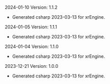 2024-01-10 Version: 1.1.2
- Generated csharp 2023-03-13 for xrEngine.

2024-01-05 Version: 1.1.1
- Generated csharp 2023-03-13 for xrEngine.

2024-01-04 Version: 1.1.0
- Generated csharp 2023-03-13 for xrEngine.

2023-12-21 Version: 1.0.0
- Generated csharp 2023-03-13 for xrEngine.

